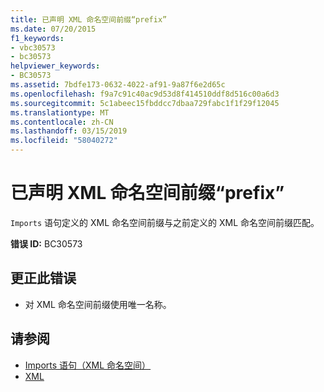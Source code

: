 ```yaml
---
title: 已声明 XML 命名空间前缀“prefix”
ms.date: 07/20/2015
f1_keywords:
- vbc30573
- bc30573
helpviewer_keywords:
- BC30573
ms.assetid: 7bdfe173-0632-4022-af91-9a87f6e2d65c
ms.openlocfilehash: f9a7c91c40ac9d53d8f414510ddf8d516c00a6d3
ms.sourcegitcommit: 5c1abeec15fbddcc7dbaa729fabc1f1f29f12045
ms.translationtype: MT
ms.contentlocale: zh-CN
ms.lasthandoff: 03/15/2019
ms.locfileid: "58040272"
---
```

# <a name="xml-namespace-prefix-prefix-is-already-declared"></a>已声明 XML 命名空间前缀“prefix”
`Imports` 语句定义的 XML 命名空间前缀与之前定义的 XML 命名空间前缀匹配。  
  
 **错误 ID:** BC30573  
  
## <a name="to-correct-this-error"></a>更正此错误  
  
-   对 XML 命名空间前缀使用唯一名称。  
  
## <a name="see-also"></a>请参阅

- [Imports 语句（XML 命名空间）](../../visual-basic/language-reference/statements/imports-statement-xml-namespace.md)
- [XML](../../visual-basic/programming-guide/language-features/xml/index.md)
